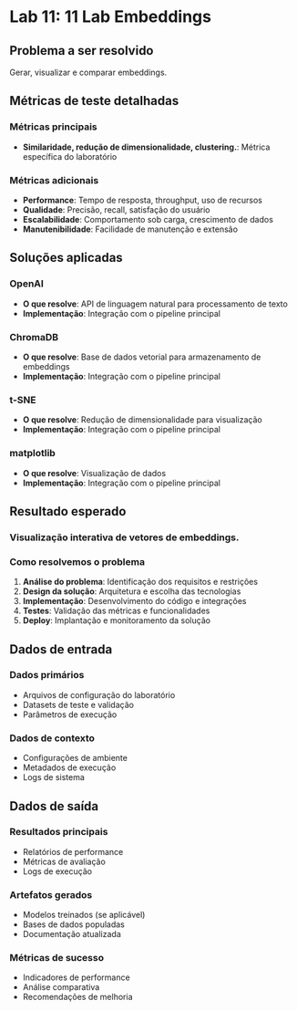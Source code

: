 # Lab 11: 11 Lab Embeddings

## Problema a ser resolvido

Gerar, visualizar e comparar embeddings.

## Métricas de teste detalhadas

### Métricas principais
- **Similaridade, redução de dimensionalidade, clustering.**: Métrica específica do laboratório

### Métricas adicionais
- **Performance**: Tempo de resposta, throughput, uso de recursos
- **Qualidade**: Precisão, recall, satisfação do usuário
- **Escalabilidade**: Comportamento sob carga, crescimento de dados
- **Manutenibilidade**: Facilidade de manutenção e extensão

## Soluções aplicadas

### OpenAI
- **O que resolve**: API de linguagem natural para processamento de texto
- **Implementação**: Integração com o pipeline principal

### ChromaDB
- **O que resolve**: Base de dados vetorial para armazenamento de embeddings
- **Implementação**: Integração com o pipeline principal

### t-SNE
- **O que resolve**: Redução de dimensionalidade para visualização
- **Implementação**: Integração com o pipeline principal

### matplotlib
- **O que resolve**: Visualização de dados
- **Implementação**: Integração com o pipeline principal

## Resultado esperado

### Visualização interativa de vetores de embeddings.

### Como resolvemos o problema
1. **Análise do problema**: Identificação dos requisitos e restrições
2. **Design da solução**: Arquitetura e escolha das tecnologias
3. **Implementação**: Desenvolvimento do código e integrações
4. **Testes**: Validação das métricas e funcionalidades
5. **Deploy**: Implantação e monitoramento da solução

## Dados de entrada

### Dados primários
- Arquivos de configuração do laboratório
- Datasets de teste e validação
- Parâmetros de execução

### Dados de contexto
- Configurações de ambiente
- Metadados de execução
- Logs de sistema

## Dados de saída

### Resultados principais
- Relatórios de performance
- Métricas de avaliação
- Logs de execução

### Artefatos gerados
- Modelos treinados (se aplicável)
- Bases de dados populadas
- Documentação atualizada

### Métricas de sucesso
- Indicadores de performance
- Análise comparativa
- Recomendações de melhoria
